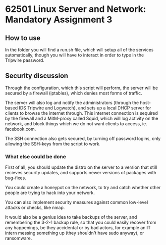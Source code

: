 # 62501 Linux Server and Network: Mandatory Assignment 3

## How to use

In the folder you will find a run.sh file, which will setup all of the services automatically, though you will have to interact in order to type in the Tripwire password.

## Security discussion

Through the configuration, which this script will perform, the server will be secured by a firewall (iptables), which denies most forms of traffic.

The server will also log and notify the administrators (through the host-based IDS Tripwire and Logwatch), and sets up a local DHCP server for clients to browse the internet through.
This internet connection is sequired by the firewall and a MitM-proxy called Squid, which will log activity on the network, and block things which we do not want clients to access, ie. facebook.com.

The SSH connection also gets secured, by turning off password logins, only allowing the SSH-keys from the script to work.

### What else could be done

First of all, you should update the distro on the server to a version that still recieves security updates, and supports newer versions of packages with bug-fixes.

You could create a honeypot on the network, to try and catch whether other people are trying to hack into your network.

You can also implement security measures against common low-level attacks or checks, like nmap.

It would also be a genius idea to take backups of the server, and remembering the 3-2-1 backup rule, so that you could easily recover from any happenings, be they accidental or by bad actors, for example an IT intern messing something up (they shouldn't have sudo anyway), or ransomware.
